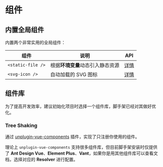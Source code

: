 # 组件

## 内置全局组件

内置两个非常实用的全局组件：

| 组件              | 说明                         | API                                         |
| ----------------- | ---------------------------- | ------------------------------------------- |
| `<static-file />` | 根据**环境变量**动态引入静态资源 | [详情](/reference/components/staticFile.md) |
| `<svg-icon />`    | 自动加载的 SVG 图标          | [详情](/reference/components/svgIcon.md)    |

## 组件库

为了提高开发效率，建议初始化项目时选择一个组件库，脚手架已经对其做好优化。

### Tree Shaking

通过 [unplugin-vue-components](https://github.com/antfu/unplugin-vue-components) 插件，实现了只注册你使用的组件。

理论上 `unplugin-vue-components` 支持很多组件库，但目前脚手架安装时仅提供了 **Ant Design Vue**、**Element Plus**、**Vant**，如果你是用其他组件库可以查看文档，选择对应的 **Resolver** 进行配置。